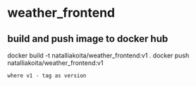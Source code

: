 # weather_frontend

## build and push image to docker hub
docker build -t natalliakoita/weather_frontend:v1 .
docker push natalliakoita/weather_frontend:v1

    where v1 - tag as version

